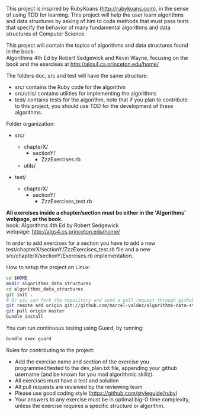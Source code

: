 This project is inspired by RubyKoans (http://rubykoans.com), in the sense of using TDD for learning.
This project will help the user learn algorithms and data structures by asking of him to code methods that
must pass tests that specify the behavior of many fundamental algorithms and data structures of Computer Science.  
  
This project will contain the topics of algorithms and data structures found in the book:  
Algorithms 4th Ed by Robert Sedgewick and Kevin Wayne, focusing on the book and the exercises at http://algs4.cs.princeton.edu/home/

The folders doc, src and test will have the same structure:
* src/ contains the Ruby code for the algorithm
* src/utils/ contains utilities for implementing the algorithms
* test/ contains tests for the algorithm, note that if you plan to contribute to this project, you should use TDD for the development of these algorithms.

Folder organization:
* src/  
    * chapterX/  
        * sectionY/
          * ZzzExercises.rb  
    * utils/
  
* test/ 
    * chapterX/  
      * sectionY/
          * ZzzExercises_test.rb  

**All exercises inside a chapter/section must be either in the 'Algorithms' webpage, or the book.**  
book: Algorithms 4th Ed by Robert Sedgewick  
webpage: http://algs4.cs.princeton.edu/home/  

In order to add exercises for a section you have to add a new test/chapterX/sectionY/ZzzExercises_test.rb file and a new src/chapterX/sectionY/Exercises.rb implementation.  

How to setup the project on Linux:

````bash
cd $HOME
mkdir algorithms_data_structures
cd algorithms_data_structures
git init .
# Or you can fork the repository and send a pull request through github to contribute.
git remote add origin git://github.com/marcel-valdez/algorithms-data-structures.git
git pull origin master
bundle install
````

You can run continuous testing using Guard, by running:
```` bash
bundle exec guard
````

Rules for contributing to the project:
* Add the exercise name and section of the exercise you programmed/tested to the dev_plan.txt file, appending 
  your github username (and be known for you mad algorithmic skillz).
* All exercises must have a test and solution
* All pull requests are reviewed by the reviewing team
* Please use good coding style (https://github.com/styleguide/ruby)
* Your answers to any exercise must be in optimal big-O time complexity, unless the exercise requires a specific structure or
algorithm.